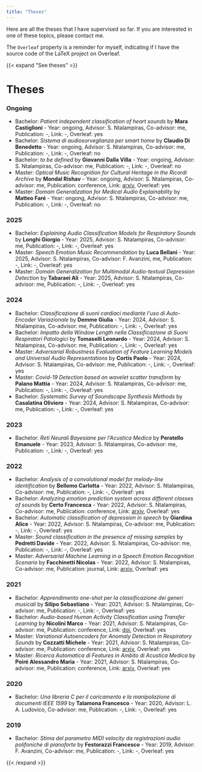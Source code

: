 ```yaml
---
title: "Theses"
---
```


Here are all the theses that I have supervised so far. If you are interested in one of these topics, please contact me.

The `Overleaf` property is a reminder for myself, indicating if I have the source code of
the LaTeX project on Overleaf.

{{< expand "See theses" >}}

# Theses

### Ongoing

- Bachelor: _Patient independent classification of heart sounds_ by **Mara Castiglioni** - Year: ongoing, Advisor: S. Ntalampiras, Co-advisor: me, Publication: -, Link: -, Overleaf: yes
- Bachelor: _Sistema di audiosorveglianza per smart home_ by **Claudio Di Benedetto** - Year: ongoing, Advisor: S. Ntalampiras, Co-advisor: me, Publication: -, Link: -, Overleaf: no
- Bachelor: _to be defined_ by **Giovanni Dalla Villa** - Year: ongoing, Advisor: S. Ntalampiras, Co-advisor: me, Publication: -, Link: -, Overleaf: no
- Master: _Optical Music Recognition for Cultural Heritage in the Ricordi Archive_ by **Mondal Rishav** - Year: ongoing, Advisor: S. Ntalampiras, Co-advisor: me, Publication: conference, Link: [arxiv](https://arxiv.org/abs/2408.10260), Overleaf: yes
- Master: _Domain Generalization for Medical Audio Explainability_ by **Matteo Faré** - Year: ongong, Advisor: S. Ntalampiras, Co-advisor: me, Publication: -, Link: -, Overleaf: no

### 2025

- Bachelor: _Explaining Audio Classification Models for Respiratory Sounds_ by **Longhi Giorgio** - Year: 2025, Advisor: S. Ntalampiras, Co-advisor: me, Publication: -, Link: -, Overleaf: yes
- Master: _Speech Emotion Music Recommendation_ by **Luca Bellani** - Year: 2025, Advisor: S. Ntalampiras, Co-advisor: F. Avanzini, me, Publication: -, Link: -, Overleaf: yes
- Master: _Domain Generalization for Multimodal Audio-textual Depression Detection_ by **Tabaraei Ali** - Year: 2025, Advisor: S. Ntalampiras, Co-advisor: me, Publication: -, Link: -, Overleaf: yes

### 2024

- Bachelor: _Classificazione di suoni cardiaci mediante l'uso di Auto-Encoder Variazionale_ by **Demme Giulia** - Year: 2024, Advisor: S. Ntalampiras, Co-advisor: me, Publication: -, Link: -, Overleaf: yes
- Bachelor: _Impatto della Window Length nella Classificazione di Suoni Respiratori Patologici_ by **Tomaselli Leonardo** - Year: 2024, Advisor: S. Ntalampiras, Co-advisor: me, Publication: -, Link: -, Overleaf: yes
- Master: _Adversarial Robustness Evaluation of Feature Learning Models and Universal Audio Representations_ by **Cortis Paolo** - Year: 2024, Advisor: S. Ntalampiras, Co-advisor: me, Publication: -, Link: -, Overleaf: yes
- Master: _Covid-19 Detection based on wavelet scatter transform_ by **Palano Mattia** - Year: 2024, Advisor: S. Ntalampiras, Co-advisor: me, Publication: -, Link: -, Overleaf: yes
- Bachelor: _Systematic Survey of Soundscape Synthesis Methods_ by **Casalatina Oliviero** - Year: 2024, Advisor: S. Ntalampiras, Co-advisor: me, Publication: -, Link: -, Overleaf: yes

### 2023

- Bachelor: _Reti Neurali Bayesiane per l'Acustica Medica_ by **Peratello Emanuele** - Year: 2023, Advisor: S. Ntalampiras, Co-advisor: me, Publication: -, Link: -, Overleaf: yes

### 2022

- Bachelor: _Analysis of a convolutional model for melody-line identification_ by **Bellomo Carlotta** - Year: 2022, Advisor: S. Ntalampiras, Co-advisor: me, Publication: -, Link: -, Overleaf: yes
- Bachelor: _Analyzing emotion prediction system across different classes of sounds_ by **Certo Francesca** - Year: 2022, Advisor: S. Ntalampiras, Co-advisor: me, Publication: conference, Link: [arxiv](https://arxiv.org/abs/2408.02009), Overleaf: yes
- Bachelor: _Automatic classification of depression in speech_ by **Giardina Alice** - Year: 2022, Advisor: S. Ntalampiras, Co-advisor: me, Publication: -, Link: -, Overleaf: yes
- Master: _Sound classification in the presence of missing samples_ by **Pedretti Davide** - Year: 2022, Advisor: S. Ntalampiras, Co-advisor: me, Publication: -, Link: -, Overleaf: yes
- Master: _Adversarial Machine Learning in a Speech Emotion Recognition Scenario_ by **Facchinetti Nicolas** - Year: 2022, Advisor: S. Ntalampiras, Co-advisor: me, Publication: journal, Link: [arxiv](https://arxiv.org/abs/2404.18514), Overleaf: yes

### 2021

- Bachelor: _Apprendimento one-shot per la classificazione dei generi musicali_ by **Silipo Sebastiano** - Year: 2021, Advisor: S. Ntalampiras, Co-advisor: me, Publication: -, Link: -, Overleaf: yes
- Bachelor: _Audio-based Human Activity Classification using Transfer Learning_ by **Nicolini Marco** - Year: 2021, Advisor: S. Ntalampiras, Co-advisor: me, Publication: conference, Link: [doi](https://dx.doi.org/10.5220/0011647900003411), Overleaf: yes
- Master: _Variational Autoencoders for Anomaly Detection in Respiratory Sounds_ by **Cozzatti Michele** - Year: 2021, Advisor: S. Ntalampiras, Co-advisor: me, Publication: conference, Link: [arxiv](https://arxiv.org/abs/2208.03326), Overleaf: yes
- Master: _Ricerca Automatica di Features in Ambito di Acustica Medica_ by **Poiré Alessandro Maria** - Year: 2021, Advisor: S. Ntalampiras, Co-advisor: me, Publication: conference, Link: [arxiv](https://arxiv.org/abs/2208.03084), Overleaf: yes

### 2020

- Bachelor: _Una libreria C per il caricamento e la manipolazione di documenti IEEE 1599_ by **Talamona Francesco** - Year: 2020, Advisor: L. A. Ludovico, Co-advisor: me, Publication: -, Link: -, Overleaf: yes

### 2019

- Bachelor: _Stima del parametro MIDI velocity da registrazioni audio polifoniche di pianoforte_ by **Festorazzi Francesco** - Year: 2019, Advisor: F. Avanzini, Co-advisor: me, Publication: -, Link: -, Overleaf: yes

{{< /expand >}}
